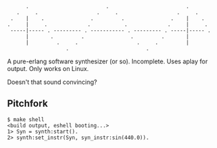           .                         .                         .
       .     .                   .     .                   .     .
     .    |    .               .         .               .    |    .
    .     |     .             .           .             .     |     .
     -----|----- . --------- . ----------- . --------- . -----|----- .
          |       .         .               .         .       |
          |         .     .                   .     .         |
                       .                         .

A pure-erlang software synthesizer (or so). Incomplete. Uses aplay for output. Only works on Linux.

Doesn't that sound convincing?

## Pitchfork
    
    $ make shell
    <build output, eshell booting...>
    1> Syn = synth:start().
    2> synth:set_instr(Syn, syn_instr:sin(440.0)).
